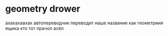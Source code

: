 # geometry drower
ахахахаахах автопереводчик переводит наше название как геометриия ящика 
кто тот прачол асёл

